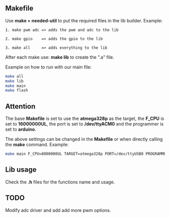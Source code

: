 ## Makefile

Use **make + needed-util** to put the required files in the lib builder.
Example:
    
    1. make pwm adc => adds the pwm and adc to the lib

    2. make gpio    => adds the gpio to the lib

    3. make all     => adds everything to the lib

After each make use: **make lib** to create the ".a" file.

Example on how to run with our main file:

```bash
make all
make lib
make main
make flash
```
## Attention

The base **Makefile** is set to use the **atmega328p** as the target, the **F_CPU** is set to **16000000UL**, the port is set to **/dev/ttyACM0** and the programmer is set to **arduino**.

The above settings can be changed in the **Makefile** or when directly calling the **make** command.
Example:

```bash
make main F_CPU=8000000UL TARGET=atmega328p PORT=/dev/ttyUSB0 PROGRAMMER=usbasp
```

## Lib usage

Check the **.h** files for the functions name and usage.

## TODO

Modify adc driver and add add more pwm options.
